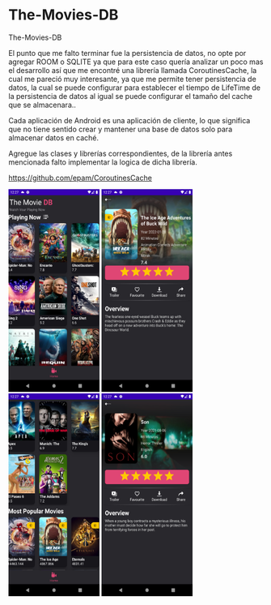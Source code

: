 # The-Movies-DB
The-Movies-DB


El punto que me falto terminar fue la persistencia de datos, no opte por agregar ROOM o SQLITE
ya que para este caso quería analizar un poco mas el desarrollo así que me encontré una librería
llamada CoroutinesCache, la cual me pareció muy interesante, ya que me permite tener persistencia
de datos, la cual se puede configurar para establecer el tiempo de LifeTime de la persistencia de datos
al igual se puede configurar el tamaño del cache que se almacenara..


Cada aplicación de Android es una aplicación de cliente, lo que significa que no tiene sentido crear y mantener una base de datos solo para almacenar datos en caché.

Agregue las clases y librerías correspondientes, de la librería antes mencionada falto implementar la logica de dicha librería.

https://github.com/epam/CoroutinesCache




<img src="Screenshot_1.png" alt="Girl in a jacket" width="180" height="400">

<img src="Screenshot_2.png" alt="Girl in a jacket" width="180" height="400">

<img src="Screenshot_3.png" alt="Girl in a jacket" width="180" height="400">

<img src="Screenshot_4.png" alt="Girl in a jacket" width="180" height="400">
